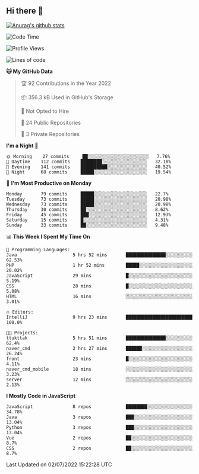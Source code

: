 ## Hi there 👋

[![Anurag's github stats](https://github-readme-stats.vercel.app/api?username=Songwonseok)](https://github.com/anuraghazra/github-readme-stats)



<!--START_SECTION:waka-->
![Code Time](http://img.shields.io/badge/Code%20Time-0%20secs-blue)

![Profile Views](http://img.shields.io/badge/Profile%20Views-0-blue)

![Lines of code](https://img.shields.io/badge/From%20Hello%20World%20I%27ve%20Written-3%20Million%20lines%20of%20code-blue)

**🐱 My GitHub Data** 

> 🏆 92 Contributions in the Year 2022
 > 
> 📦 356.3 kB Used in GitHub's Storage 
 > 
> 🚫 Not Opted to Hire
 > 
> 📜 24 Public Repositories 
 > 
> 🔑 3 Private Repositories  
 > 
**I'm a Night 🦉** 

```text
🌞 Morning    27 commits     ██░░░░░░░░░░░░░░░░░░░░░░░   7.76% 
🌆 Daytime    112 commits    ████████░░░░░░░░░░░░░░░░░   32.18% 
🌃 Evening    141 commits    ██████████░░░░░░░░░░░░░░░   40.52% 
🌙 Night      68 commits     █████░░░░░░░░░░░░░░░░░░░░   19.54%

```
📅 **I'm Most Productive on Monday** 

```text
Monday       79 commits     █████░░░░░░░░░░░░░░░░░░░░   22.7% 
Tuesday      73 commits     █████░░░░░░░░░░░░░░░░░░░░   20.98% 
Wednesday    73 commits     █████░░░░░░░░░░░░░░░░░░░░   20.98% 
Thursday     30 commits     ██░░░░░░░░░░░░░░░░░░░░░░░   8.62% 
Friday       45 commits     ███░░░░░░░░░░░░░░░░░░░░░░   12.93% 
Saturday     15 commits     █░░░░░░░░░░░░░░░░░░░░░░░░   4.31% 
Sunday       33 commits     ██░░░░░░░░░░░░░░░░░░░░░░░   9.48%

```


📊 **This Week I Spent My Time On** 

```text
💬 Programming Languages: 
Java                     5 hrs 52 mins       ███████████████░░░░░░░░░░   62.53% 
PHP                      1 hr 52 mins        █████░░░░░░░░░░░░░░░░░░░░   20.02% 
JavaScript               29 mins             █░░░░░░░░░░░░░░░░░░░░░░░░   5.19% 
CSS                      28 mins             █░░░░░░░░░░░░░░░░░░░░░░░░   5.08% 
HTML                     16 mins             ░░░░░░░░░░░░░░░░░░░░░░░░░   3.01%

🔥 Editors: 
IntelliJ                 9 hrs 23 mins       █████████████████████████   100.0%

🐱‍💻 Projects: 
ttukttak                 5 hrs 51 mins       ███████████████░░░░░░░░░░   62.4% 
naver_cmd                2 hrs 27 mins       ██████░░░░░░░░░░░░░░░░░░░   26.24% 
front                    23 mins             █░░░░░░░░░░░░░░░░░░░░░░░░   4.11% 
naver_cmd_mobile         18 mins             ░░░░░░░░░░░░░░░░░░░░░░░░░   3.23% 
server                   12 mins             ░░░░░░░░░░░░░░░░░░░░░░░░░   2.13%

```

**I Mostly Code in JavaScript** 

```text
JavaScript               8 repos             ████████░░░░░░░░░░░░░░░░░   34.78% 
Java                     3 repos             ███░░░░░░░░░░░░░░░░░░░░░░   13.04% 
Python                   3 repos             ███░░░░░░░░░░░░░░░░░░░░░░   13.04% 
Vue                      2 repos             ██░░░░░░░░░░░░░░░░░░░░░░░   8.7% 
CSS                      2 repos             ██░░░░░░░░░░░░░░░░░░░░░░░   8.7%

```



 Last Updated on 02/07/2022 15:22:28 UTC
<!--END_SECTION:waka-->
